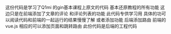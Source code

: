 这份代码是学习了Q1mi 的gin基本课程上原文的代码 
基本还原教程的所有功能 这边只是在前端添加了文章的评论 和评论列表的功能
此代码专供学习用 具体的功可以阅读代码和前端的一起运行的结果慢慢了解
或者添加功能
后端添加路由 
前端的vue.js 相应的可以添加页面和跳转路由 
此份代码是后端的工程代码
